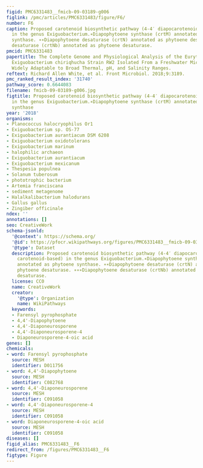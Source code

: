 ```yaml
---
figid: PMC6331483__fmicb-09-03189-g006
figlink: /pmc/articles/PMC6331483/figure/F6/
number: F6
caption: Proposed carotenoid biosynthetic pathway (4-4′ diapocarotenoids C30 carotenoid-based)
  in the genus Exiguobacterium.∗Diapophytoene synthase (crtM) annotated as phytoene
  synthase. ∗∗Diapophytoene desaturase (crtN) annotated as phytoene desaturase. ∗∗∗Diapophytoene
  desaturase (crtNb) annotated as phytoene desaturase.
pmcid: PMC6331483
papertitle: The Complete Genome and Physiological Analysis of the Eurythermal Firmicute
  Exiguobacterium chiriqhucha Strain RW2 Isolated From a Freshwater Microbialite,
  Widely Adaptable to Broad Thermal, pH, and Salinity Ranges.
reftext: Richard Allen White, et al. Front Microbiol. 2018;9:3189.
pmc_ranked_result_index: '31740'
pathway_score: 0.6644083
filename: fmicb-09-03189-g006.jpg
figtitle: Proposed carotenoid biosynthetic pathway (4-4′ diapocarotenoids C30 carotenoid-based)
  in the genus Exiguobacterium.∗Diapophytoene synthase (crtM) annotated as phytoene
  synthase
year: '2018'
organisms:
- Planococcus halocryophilus Or1
- Exiguobacterium sp. OS-77
- Exiguobacterium aurantiacum DSM 6208
- Exiguobacterium oxidotolerans
- Exiguobacterium marinum
- halophilic archaeon
- Exiguobacterium aurantiacum
- Exiguobacterium mexicanum
- Thespesia populnea
- Solanum tuberosum
- phototrophic bacterium
- Artemia franciscana
- sediment metagenome
- Halalkalibacterium halodurans
- Gallus gallus
- Zingiber officinale
ndex: ''
annotations: []
seo: CreativeWork
schema-jsonld:
  '@context': https://schema.org/
  '@id': https://pfocr.wikipathways.org/figures/PMC6331483__fmicb-09-03189-g006.html
  '@type': Dataset
  description: Proposed carotenoid biosynthetic pathway (4-4′ diapocarotenoids C30
    carotenoid-based) in the genus Exiguobacterium.∗Diapophytoene synthase (crtM)
    annotated as phytoene synthase. ∗∗Diapophytoene desaturase (crtN) annotated as
    phytoene desaturase. ∗∗∗Diapophytoene desaturase (crtNb) annotated as phytoene
    desaturase.
  license: CC0
  name: CreativeWork
  creator:
    '@type': Organization
    name: WikiPathways
  keywords:
  - Farensyl pyrophosphate
  - 4,4'-Diapophytoene
  - 4,4'-Diaponeurosporene
  - 4,4'-Diaponeurosporene-4
  - Diaponeurosporene-4-oic acid
genes: []
chemicals:
- word: Farensyl pyrophosphate
  source: MESH
  identifier: D011756
- word: 4,4'-Diapophytoene
  source: MESH
  identifier: C082768
- word: 4,4'-Diaponeurosporene
  source: MESH
  identifier: C091058
- word: 4,4'-Diaponeurosporene-4
  source: MESH
  identifier: C091058
- word: Diaponeurosporene-4-oic acid
  source: MESH
  identifier: C091058
diseases: []
figid_alias: PMC6331483__F6
redirect_from: /figures/PMC6331483__F6
figtype: Figure
---
```

